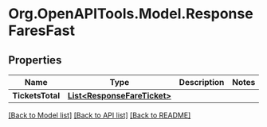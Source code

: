 
# Org.OpenAPITools.Model.ResponseFaresFast

## Properties

Name | Type | Description | Notes
------------ | ------------- | ------------- | -------------
**TicketsTotal** | [**List&lt;ResponseFareTicket&gt;**](ResponseFareTicket.md) |  | 

[[Back to Model list]](../README.md#documentation-for-models)
[[Back to API list]](../README.md#documentation-for-api-endpoints)
[[Back to README]](../README.md)

